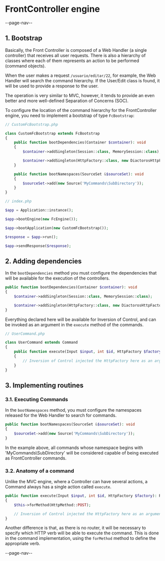 # FrontController engine

--page-nav--

## 1. Bootstrap

Basically, the Front Controller is composed of a Web Handler (a single controller) 
that receives all user requests. There is also a hierarchy of classes where each 
of them represents an action to be performed (command objects).

When the user makes a request `/usuario/editar/22`, for example, the Web Handler 
will search the command hierarchy. If the User/Edit class is found, it will be 
used to provide a response to the user.

The operation is very similar to MVC, however, it tends to provide an even better 
and more well-defined Separation of Concerns (SOC).

To configure the location of the command hierarchy for the FrontController engine, 
you need to implement a bootstrap of type `FcBootstrap`:

```php
// CustomFcBootstrap.php

class CustomFcBootstrap extends FcBootstrap
{
    public function bootDependencies(Container $container): void
    {
        $container->addSingleton(Session::class, MemorySession::class);

        $container->addSingleton(HttpFactory::class, new DiactorosHttpFactory());
    }

    public function bootNamespaces(SourceSet &$sourceSet): void
    {
        $sourceSet->add(new Source('MyCommands\SubDirectory'));
    }
}
```

```php
// index.php

$app = Application::instance();

$app->bootEngine(new FcEngine());

$app->bootApplication(new CustomFcBootstrap());

$response = $app->run();

$app->sendResponse($response);
```

## 2. Adding dependencies

In the `bootDependencies` method you must configure the dependencies that will 
be available for the execution of the controllers.

```php
public function bootDependencies(Container $container): void
{
    $container->addSingleton(Session::class, MemorySession::class);

    $container->addSingleton(HttpFactory::class, new DiactorosHttpFactory());
}
```

Everything declared here will be available for Inversion of Control, and can be 
invoked as an argument in the `execute` method of the commands.

```php
// UserCommand.php

class UserCommand extends Command
{
    public function execute(Input $input, int $id, HttpFactory $factory): ResponseInterface
    {
        // Inversion of Control injected the HttpFactory here as an argument
    }
}
```

## 3. Implementing routines

### 3.1. Executing Commands

In the `bootNamespaces` method, you must configure the namespaces released for 
the Web Handler to search for commands.

```php
public function bootNamespaces(SourceSet &$sourceSet): void
{
    $sourceSet->add(new Source('MyCommands\SubDirectory'));
}
```

In the example above, all commands whose namespace begins with 'MyCommands\SubDirectory' 
will be considered capable of being executed as FrontController commands.

### 3.2. Anatomy of a command

Unlike the MVC engine, where a Controller can have several actions, a Command 
always has a single action called `execute`.

```php
public function execute(Input $input, int $id, HttpFactory $factory): ResponseInterface
{
    $this->forMethod(HttpMethod::POST);

    // Inversion of Control injected the HttpFactory here as an argument
}
```

Another difference is that, as there is no router, it will be necessary to 
specify which HTTP verb will be able to execute the command. This is done in the 
command implementation, using the `forMethod` method to define the appropriate verb.

--page-nav--
